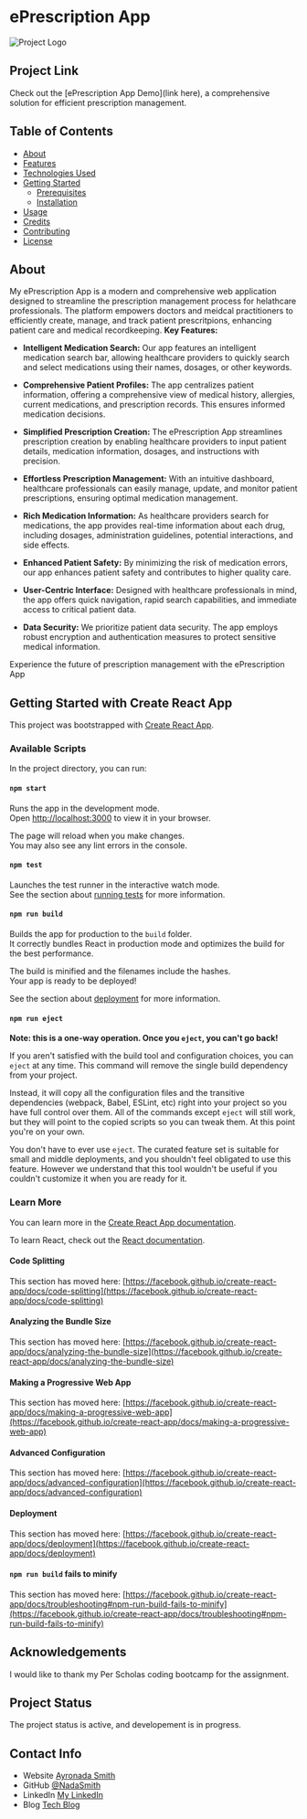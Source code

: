 # ePrescription App

<!-- Project Image -->

![Project Logo](./logo.png)

<!-- Project Link -->

## Project Link

Check out the [ePrescription App Demo](link here), a comprehensive solution for efficient prescription management.

<!-- TABLE OF CONTENTS -->

## Table of Contents
- [About](#about)
- [Features](#features)
- [Technologies Used](#technologies-used)
- [Getting Started](#getting-started)
  - [Prerequisites](#prerequisites)
  - [Installation](#installation)
- [Usage](#usage)
- [Credits](#credits)
- [Contributing](#contributing)
- [License](#license)

<!-- OVERVIEW -->

## About
My ePrescription App is a modern and comprehensive web application designed to streamline the prescription management process for helathcare professionals. The platform empowers doctors and meidcal practitioners to efficiently create, manage, and track patient prescritpions, enhancing patient care and medical recordkeeping. 
**Key Features:**

- **Intelligent Medication Search:** Our app features an intelligent medication search bar, allowing healthcare providers to quickly search and select medications using their names, dosages, or other keywords.
  
- **Comprehensive Patient Profiles:** The app centralizes patient information, offering a comprehensive view of medical history, allergies, current medications, and prescription records. This ensures informed medication decisions.
  
- **Simplified Prescription Creation:** The ePrescription App streamlines prescription creation by enabling healthcare providers to input patient details, medication information, dosages, and instructions with precision.
  
- **Effortless Prescription Management:** With an intuitive dashboard, healthcare professionals can easily manage, update, and monitor patient prescriptions, ensuring optimal medication management.
  
- **Rich Medication Information:** As healthcare providers search for medications, the app provides real-time information about each drug, including dosages, administration guidelines, potential interactions, and side effects.
  
- **Enhanced Patient Safety:** By minimizing the risk of medication errors, our app enhances patient safety and contributes to higher quality care.
  
- **User-Centric Interface:** Designed with healthcare professionals in mind, the app offers quick navigation, rapid search capabilities, and immediate access to critical patient data.
  
- **Data Security:** We prioritize patient data security. The app employs robust encryption and authentication measures to protect sensitive medical information.

Experience the future of prescription management with the ePrescription App

## Getting Started with Create React App

This project was bootstrapped with [Create React App](https://github.com/facebook/create-react-app).

### Available Scripts

In the project directory, you can run:

#### `npm start`

Runs the app in the development mode.\
Open [http://localhost:3000](http://localhost:3000) to view it in your browser.

The page will reload when you make changes.\
You may also see any lint errors in the console.

#### `npm test`

Launches the test runner in the interactive watch mode.\
See the section about [running tests](https://facebook.github.io/create-react-app/docs/running-tests) for more information.

#### `npm run build`

Builds the app for production to the `build` folder.\
It correctly bundles React in production mode and optimizes the build for the best performance.

The build is minified and the filenames include the hashes.\
Your app is ready to be deployed!

See the section about [deployment](https://facebook.github.io/create-react-app/docs/deployment) for more information.

#### `npm run eject`

**Note: this is a one-way operation. Once you `eject`, you can't go back!**

If you aren't satisfied with the build tool and configuration choices, you can `eject` at any time. This command will remove the single build dependency from your project.

Instead, it will copy all the configuration files and the transitive dependencies (webpack, Babel, ESLint, etc) right into your project so you have full control over them. All of the commands except `eject` will still work, but they will point to the copied scripts so you can tweak them. At this point you're on your own.

You don't have to ever use `eject`. The curated feature set is suitable for small and middle deployments, and you shouldn't feel obligated to use this feature. However we understand that this tool wouldn't be useful if you couldn't customize it when you are ready for it.

### Learn More

You can learn more in the [Create React App documentation](https://facebook.github.io/create-react-app/docs/getting-started).

To learn React, check out the [React documentation](https://reactjs.org/).

#### Code Splitting

This section has moved here: [https://facebook.github.io/create-react-app/docs/code-splitting](https://facebook.github.io/create-react-app/docs/code-splitting)

#### Analyzing the Bundle Size

This section has moved here: [https://facebook.github.io/create-react-app/docs/analyzing-the-bundle-size](https://facebook.github.io/create-react-app/docs/analyzing-the-bundle-size)

#### Making a Progressive Web App

This section has moved here: [https://facebook.github.io/create-react-app/docs/making-a-progressive-web-app](https://facebook.github.io/create-react-app/docs/making-a-progressive-web-app)

#### Advanced Configuration

This section has moved here: [https://facebook.github.io/create-react-app/docs/advanced-configuration](https://facebook.github.io/create-react-app/docs/advanced-configuration)

#### Deployment

This section has moved here: [https://facebook.github.io/create-react-app/docs/deployment](https://facebook.github.io/create-react-app/docs/deployment)

#### `npm run build` fails to minify

This section has moved here: [https://facebook.github.io/create-react-app/docs/troubleshooting#npm-run-build-fails-to-minify](https://facebook.github.io/create-react-app/docs/troubleshooting#npm-run-build-fails-to-minify)

## Acknowledgements
I would like to thank my Per Scholas coding bootcamp for the assignment. 

## Project Status
The project status is active, and developement is in progress.

## Contact Info
- Website [Ayronada Smith](https://www.ayronada.com)
- GitHub [@NadaSmith](https://github.com/NadaSmith)
- LinkedIn [My LinkedIn](https://www.linkedin.com/in/ayronadasmith/)
- Blog [Tech Blog](https://www.medium.com/@ayronada)
